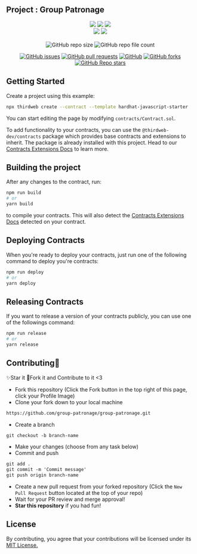 ##  Project : Group Patronage 

<div align="center">

<img src="https://forthebadge.com/images/badges/open-source.svg" />
<img src="https://forthebadge.com/images/badges/built-with-love.svg" />
<img src="https://forthebadge.com/images/badges/powered-by-responsibility.svg" /><br>   
<img src="https://forthebadge.com/images/badges/built-by-developers.svg" />
<img src="https://forthebadge.com/images/badges/uses-brains.svg" />   
</div> 

<br>

<div align="center">
    <img alt="GitHub repo size" src="https://img.shields.io/github/repo-size/group-patronage/group-patronage?label=Repo%20Size&logo=github&logoColor=white&style=plastic">
   <img alt="GitHub repo file count" src="https://img.shields.io/github/directory-file-count/group-patronage/group-patronage?style=plastic">
   
   [![GitHub issues](https://img.shields.io/github/issues/group-patronage/group-patronage?style=plastic)](https://github.com/group-patronage/group-patronage/issues)
   [![GitHub pull requests](https://img.shields.io/github/issues-pr/group-patronage/group-patronage?style=plastic)](https://github.com/group-patronage/group-patronage/pulls)
   [![GitHub](https://img.shields.io/github/license/group-patronage/group-patronage?style=plastic)](https://github.com/group-patronage/group-patronage/blob/master/LICENSE)
   [![GitHub forks](https://img.shields.io/github/forks/group-patronage/group-patronage?label=Forks&style=plastic)](https://github.com/group-patronage/group-patronage/forks)
   [![GitHub Repo stars](https://img.shields.io/github/stars/group-patronage/group-patronage?style=social)](https://github.com/group-patronage/group-patronage/stargazers)

</div> 


## Getting Started

Create a project using this example:

```bash
npx thirdweb create --contract --template hardhat-javascript-starter
```

You can start editing the page by modifying `contracts/Contract.sol`.

To add functionality to your contracts, you can use the `@thirdweb-dev/contracts` package which provides base contracts and extensions to inherit. The package is already installed with this project. Head to our [Contracts Extensions Docs](https://portal.thirdweb.com/contractkit) to learn more.

## Building the project

After any changes to the contract, run:

```bash
npm run build
# or
yarn build
```

to compile your contracts. This will also detect the [Contracts Extensions Docs](https://portal.thirdweb.com/contractkit) detected on your contract.

## Deploying Contracts

When you're ready to deploy your contracts, just run one of the following command to deploy you're contracts:

```bash
npm run deploy
# or
yarn deploy
```

## Releasing Contracts

If you want to release a version of your contracts publicly, you can use one of the followings command:

```bash
npm run release
# or
yarn release
```

## Contributing🌱
✨Star it
:fork_and_knife:Fork it and Contribute to it <3

* Fork this repository (Click the Fork button in the top right of this page, click your Profile Image)
* Clone your fork down to your local machine

```markdown
https://github.com/group-patronage/group-patronage.git
```

* Create a branch

```markdown
git checkout -b branch-name
```

* Make your changes (choose from any task below)
* Commit and push

```markdown
git add .
git commit -m 'Commit message'
git push origin branch-name
```

* Create a new pull request from your forked repository (Click the `New Pull Request` button located at the top of your repo)
* Wait for your PR review and merge approval!
* __Star this repository__ if you had fun!


## License
By contributing, you agree that your contributions will be licensed under its [MIT License.](https://choosealicense.com/licenses/mit/)
